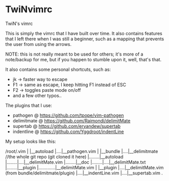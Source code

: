 # TwiNvimrc
TwiN's vimrc

This is simply the vimrc that I have built over time. It also contains features that I left there when I was still a beginner, such as a mapping that prevents the user from using the arrows.

NOTE: this is not really meant to be used for others; it's more of a note/backup for me, but if you happen to stumble upon it, well, that's that.

It also contains some personal shortcuts, such as:
 - jk  -> faster way to escape 
 - F1 -> same as escape, I keep hitting F1 instead of ESC
 - F2 -> toggles paste mode on/off
 - and a few other typos..

The plugins that I use:
 - pathogen @ https://github.com/tpope/vim-pathogen
 - delimitmate @ https://github.com/Raimondi/delimitMate
 - supertab @ https://github.com/ervandew/supertab
 - indentline @ https://github.com/Yggdroot/indentLine
 

My setup looks like this:

/root/.vim 
|
|__autoload
|....|__pathogen.vim
|
|__bundle
|....|__delimitmate //the whole git repo (git cloned it here)
|........|__autoload 
|........|....|__delimitMate.vim
|........|__doc
|........|....|__delimitMate.txt
|........|__plugin
|.............|__delimitMate.vim
|
|__plugin
|....|__delimitMate.vim (from bundle/delimitmate/plugin)
|....|__indentLine.vim
|....|__supertab.vim
.
